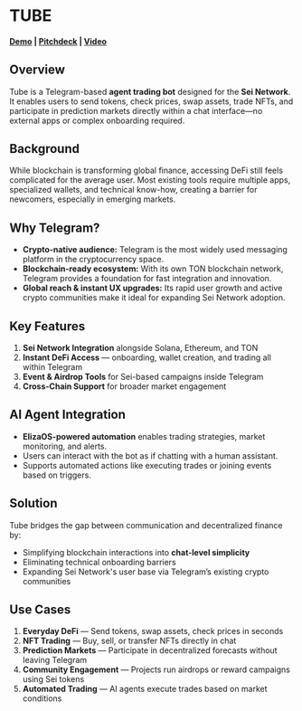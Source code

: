 # TUBE

#### [Demo]() | [Pitchdeck](https://www.figma.com/slides/7f8ZGAWWojJxASUN6NFXAU?node-id=1:848) | [Video]()

## Overview

Tube is a Telegram-based **agent trading bot** designed for the **Sei Network**.
It enables users to send tokens, check prices, swap assets, trade NFTs, and participate in prediction markets directly within a chat interface—no external apps or complex onboarding required.

## Background

While blockchain is transforming global finance, accessing DeFi still feels complicated for the average user.
Most existing tools require multiple apps, specialized wallets, and technical know-how, creating a barrier for newcomers, especially in emerging markets.

## Why Telegram?

* **Crypto-native audience:** Telegram is the most widely used messaging platform in the cryptocurrency space.
* **Blockchain-ready ecosystem:** With its own TON blockchain network, Telegram provides a foundation for fast integration and innovation.
* **Global reach & instant UX upgrades:** Its rapid user growth and active crypto communities make it ideal for expanding Sei Network adoption.

## Key Features

1. **Sei Network Integration** alongside Solana, Ethereum, and TON
2. **Instant DeFi Access** — onboarding, wallet creation, and trading all within Telegram
3. **Event & Airdrop Tools** for Sei-based campaigns inside Telegram
4. **Cross-Chain Support** for broader market engagement

## AI Agent Integration

* **ElizaOS-powered automation** enables trading strategies, market monitoring, and alerts.
* Users can interact with the bot as if chatting with a human assistant.
* Supports automated actions like executing trades or joining events based on triggers.

## Solution

Tube bridges the gap between communication and decentralized finance by:

* Simplifying blockchain interactions into **chat-level simplicity**
* Eliminating technical onboarding barriers
* Expanding Sei Network's user base via Telegram’s existing crypto communities

## Use Cases

1. **Everyday DeFi** — Send tokens, swap assets, check prices in seconds
2. **NFT Trading** — Buy, sell, or transfer NFTs directly in chat
3. **Prediction Markets** — Participate in decentralized forecasts without leaving Telegram
4. **Community Engagement** — Projects run airdrops or reward campaigns using Sei tokens
5. **Automated Trading** — AI agents execute trades based on market conditions
